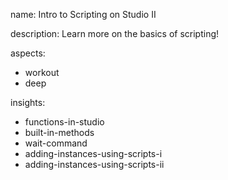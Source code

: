 name: Intro to Scripting on Studio II

description: Learn more on the basics of scripting!

aspects:
- workout
- deep

insights:
- functions-in-studio
- built-in-methods
- wait-command
- adding-instances-using-scripts-i
- adding-instances-using-scripts-ii


